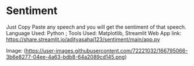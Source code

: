 # Sentiment
Just Copy Paste any speech and you will get the sentiment of that speech.
Language Used: Python ;
Tools Used: Matplotlib, Streamlit
Web App link: https://share.streamlit.io/adityasahai123/sentiment/main/app.py

Image: (https://user-images.githubusercontent.com/72221032/166795066-3b6e8277-04ee-4a63-bdb8-64a2089cd145.png)
